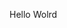 Hello Wolrd











































































































































































































































































































































































































































